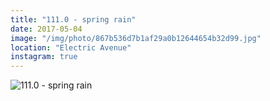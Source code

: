 ```yaml
---
title: "111.0 - spring rain"
date: 2017-05-04
image: "/img/photo/867b536d7b1af29a0b12644654b32d99.jpg"
location: "Electric Avenue"
instagram: true
---
```


![111.0 - spring rain](/img/photo/867b536d7b1af29a0b12644654b32d99.jpg)

